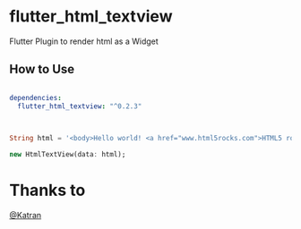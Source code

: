 # flutter_html_textview

Flutter Plugin to render html as a Widget

## How to Use

```yaml

dependencies:
  flutter_html_textview: "^0.2.3"
  
```

```dart

String html = '<body>Hello world! <a href="www.html5rocks.com">HTML5 rocks!';

new HtmlTextView(data: html);

```

# Thanks to

[@Katran](https://github.com/Katarn)

